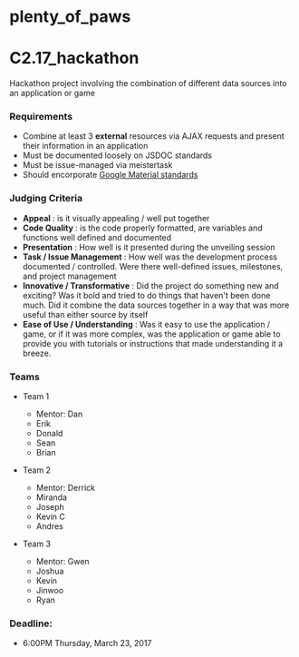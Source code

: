 # plenty_of_paws
# C2.17_hackathon

Hackathon project involving the combination of different data sources into an application or game

### Requirements
- Combine at least 3 **external** resources via AJAX requests and present their information in an application
- Must be documented loosely on JSDOC standards
- Must be issue-managed via meistertask
- Should encorporate <a href="https://www.google.com/design/spec/material-design/introduction.html" target="_blank">Google Material standards</a>

### Judging Criteria
- **Appeal** : is it visually appealing / well put together
- **Code Quality** : is the code properly formatted, are variables and functions well defined and documented
- **Presentation** : How well is it presented during the unveiling session
- **Task / Issue Management** : How well was the development process documented / controlled.  Were there well-defined issues, milestones, and project management
- **Innovative / Transformative** : Did the project do something new and exciting?  Was it bold and tried to do things that haven't been done much.  Did it combine the data sources together in a way that was more useful than either source by itself
- **Ease of Use / Understanding** : Was it easy to use the application / game, or if it was more complex, was the application or game able to provide you with tutorials or instructions that made understanding it a breeze.

### Teams
- Team 1
  - Mentor: Dan
  - Erik
  - Donald
  - Sean
  - Brian

- Team 2
  - Mentor: Derrick
  - Miranda
  - Joseph
  - Kevin C
  - Andres

- Team 3
  - Mentor: Gwen
  - Joshua
  - Kevin
  - Jinwoo
  - Ryan

### Deadline: 
- 6:00PM Thursday, March 23, 2017


